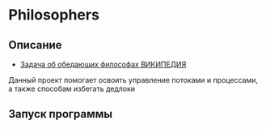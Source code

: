 # Philosophers

##  Описание

* [Задача об обедающих философах ВИКИПЕДИЯ](https://ru.wikipedia.org/wiki/Задача_об_обедающих_философах)

Данный проект помогает освоить управление потоками и процессами, а также способам избегать дедлоки

## Запуск программы 

